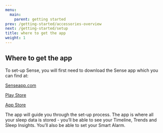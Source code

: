```yaml
---
menu:
  main:
    parent: getting started
prev: /getting-started/accessories-overview
next: /getting-started/setup
title: where to get the app
weight: 1
---
```


## Where to get the app

To set-up Sense, you will first need to download the Sense app which you can find at:

[Senseapp.com](hello.is)

[Play Store](https://play.google.com/store)

[App Store](https://itunes.apple.com/us/genre/ios/id36?mt=8)



The app will guide you through the set-up process. The app is where all your sleep data is stored - you’ll be able to see your Timeline, Trends and Sleep Insights. You’ll also be able to set your Smart Alarm.